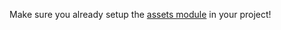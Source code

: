 Make sure you already setup the [assets module](https://github.com/jooby-project/jooby/tree/master/jooby-assets) in your project!
